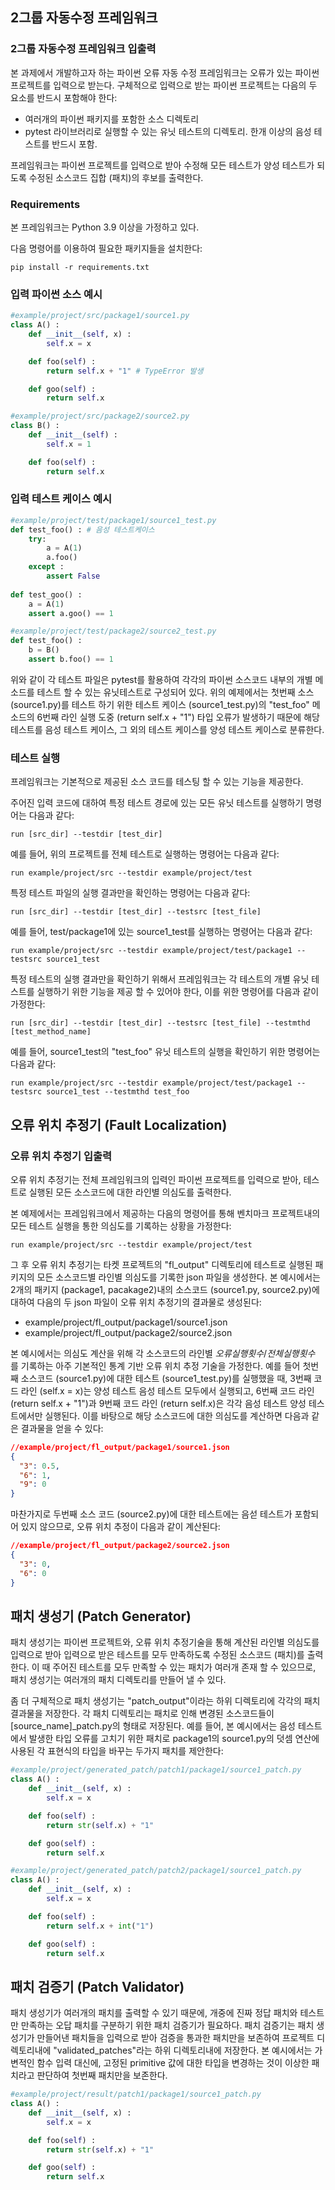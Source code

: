 ## 2그룹 자동수정 프레임워크

### 2그룹 자동수정 프레임워크 입출력

본 과제에서 개발하고자 하는 파이썬 오류 자동 수정 프레임워크는 오류가 있는 파이썬 프로젝트를 입력으로 받는다. 구체적으로 입력으로 받는 파이썬 프로젝트는 다음의 두 요소를 반드시 포함해야 한다:
- 여러개의 파이썬 패키지를 포함한 소스 디렉토리 
- pytest 라이브러리로 실행할 수 있는 유닛 테스트의 디렉토리. 한개 이상의 음성 테스트를 반드시 포함.

프레임워크는 파이썬 프로젝트를 입력으로 받아 수정해 모든 테스트가 양성 테스트가 되도록 수정된 소스코드 집합 (패치)의 후보를 출력한다.

### Requirements

본 프레임워크는 Python 3.9 이상을 가정하고 있다.

다음 명령어를 이용하여 필요한 패키지들을 설치한다:

```console
pip install -r requirements.txt
```

### 입력 파이썬 소스 예시

```python
#example/project/src/package1/source1.py
class A() :
    def __init__(self, x) :
        self.x = x

    def foo(self) :
        return self.x + "1" # TypeError 발생

    def goo(self) :
        return self.x
```

```python
#example/project/src/package2/source2.py
class B() :
    def __init__(self) :
        self.x = 1

    def foo(self) :
        return self.x
```

### 입력 테스트 케이스 예시

```python
#example/project/test/package1/source1_test.py
def test_foo() : # 음성 테스트케이스
    try:
        a = A(1)
        a.foo()
    except :
        assert False
  
def test_goo() :
    a = A(1)
    assert a.goo() == 1
```

```python
#example/project/test/package2/source2_test.py
def test_foo() :
	b = B()
    assert b.foo() == 1
```

 위와 같이 각 테스트 파일은 pytest를 활용하여 각각의 파이썬 소스코드 내부의 개별 메소드를 테스트 할 수 있는 유닛테스트로 구성되어 있다. 위의 예제에서는 첫번째 소스 (source1.py)를 테스트 하기 위한 테스트 케이스 (source1_test.py)의 "test_foo" 메소드의 6번째 라인 실행 도중 (return self.x + "1") 타입 오류가 발생하기 때문에 해당 테스트를 음성 테스트 케이스, 그 외의 테스트 케이스를 양성 테스트 케이스로 분류한다.

### 테스트 실행

프레임워크는 기본적으로 제공된 소스 코드를 테스팅 할 수 있는 기능을 제공한다. 

주어진 입력 코드에 대하여 특정 테스트 경로에 있는 모든 유닛 테스트를 실행하기 명령어는 다음과 같다:

```
run [src_dir] --testdir [test_dir]
```

예를 들어, 위의 프로젝트를 전체 테스트로 실행하는 명령어는 다음과 같다:
```
run example/project/src --testdir example/project/test
```

특정 테스트 파일의 실행 결과만을 확인하는 명령어는 다음과 같다:
```
run [src_dir] --testdir [test_dir] --testsrc [test_file]
```

예를 들어, test/package1에 있는 source1_test를 실행하는 명령어는 다음과 같다:
```
run example/project/src --testdir example/project/test/package1 --testsrc source1_test
```

특정 테스트의 실행 결과만을 확인하기 위해서 프레임워크는 각 테스트의 개별 유닛 테스트를 실행하기 위한 기능을 제공 할 수 있어야 한다, 이를 위한 명령어를 다음과 같이 가정한다:
```
run [src_dir] --testdir [test_dir] --testsrc [test_file] --testmthd [test_method_name]
```

예를 들어, source1_test의 "test_foo" 유닛 테스트의 실행을 확인하기 위한 명령어는 다음과 같다:
```
run example/project/src --testdir example/project/test/package1 --testsrc source1_test --testmthd test_foo
```

## 오류 위치 추정기 (Fault Localization)

### 오류 위치 추정기 입출력
오류 위치 추정기는 전체 프레임워크의 입력인 파이썬 프로젝트를 입력으로 받아, 테스트로 실행된 모든 소스코드에 대한 라인별 의심도를 출력한다.

본 예제에서는 프레임워크에서 제공하는 다음의 명령어를 통해 벤치마크 프로젝트내의 모든 테스트 실행을 통한 의심도를 기록하는 상황을 가정한다:
```
run example/project/src --testdir example/project/test
```
그 후 오류 위치 추정기는 타켓 프로젝트의 "fl_output" 디렉토리에 테스트로 실행된 패키지의 모든 소스코드별 라인별 의심도를 기록한 json 파일을 생성한다. 본 예시에서는 2개의 패키지 (package1, pacakage2)내의 소스코드 (source1.py, source2.py)에 대하여 다음의 두 json 파일이 오류 위치 추정기의 결과물로 생성된다:
- example/project/fl_output/package1/source1.json
- example/project/fl_output/package2/source2.json

본 예시에서는 의심도 계산을 위해 각 소스코드의 라인별 $오류 실행 횟수/전체 실행 횟수$ 를 기록하는 아주 기본적인 통계 기반 오류 위치 추정 기술을 가정한다. 예를 들어 첫번째 소스코드 (source1.py)에 대한 테스트 (source1_test.py)를 실행했을 때, 3번째 코드 라인 (self.x = x)는 양성 테스트 음성 테스트 모두에서 실행되고, 6번째 코드 라인 (return self.x + "1")과 9번째 코드 라인 (return self.x)은 각각 음성 테스트 양성 테스트에서만 실행된다. 이를 바탕으로 해당 소스코드에 대한 의심도를 계산하면 다음과 같은 결과물을 얻을 수 있다:
```json
//example/project/fl_output/package1/source1.json
{
  "3": 0.5,
  "6": 1,
  "9": 0
}
```

마찬가지로 두번째 소스 코드 (source2.py)에 대한 테스트에는 음섣 테스트가 포함되어 있지 않으므로, 오류 위치 추정이 다음과 같이 계산된다:
```json
//example/project/fl_output/package2/source2.json
{
  "3": 0,
  "6": 0
}
```

## 패치 생성기 (Patch Generator)

패치 생성기는 파이썬 프로젝트와, 오류 위치 추정기술을 통해 계산된 라인별 의심도를 입력으로 받아 입력으로 받은 테스트를 모두 만족하도록 수정된 소스코드 (패치)를 출력한다. 
이 때 주어진 테스트를 모두 만족할 수 있는 패치가 여러개 존재 할 수 있으므로, 패치 생성기는 여러개의 패치 디렉토리를 만들어 낼 수 있다. 

좀 더 구체적으로 패치 생성기는 "patch_output"이라는 하위 디렉토리에 각각의 패치 결과물을 저장한다. 각 패치 디렉토리는 패치로 인해 변경된 소스코드들이 [source_name]_patch.py의 형태로 저장된다. 예를 들어, 본 예시에서는 음성 테스트에서 발생한 타입 오류를 고치기 위한 패치로 package1의 source1.py의 덧셈 연산에 사용된 각 표현식의 타입을 바꾸는 두가지 패치를 제안한다:

```python
#example/project/generated_patch/patch1/package1/source1_patch.py 
class A() :
    def __init__(self, x) :
        self.x = x

    def foo(self) :
        return str(self.x) + "1"

    def goo(self) :
        return self.x
```

```python
#example/project/generated_patch/patch2/package1/source1_patch.py
class A() :
    def __init__(self, x) :
        self.x = x

    def foo(self) :
        return self.x + int("1")

    def goo(self) :
        return self.x
```

## 패치 검증기 (Patch Validator)

패치 생성기가 여러개의 패치를 출력할 수 있기 때문에, 개중에 진짜 정답 패치와 테스트만 만족하는 오답 패치를 구분하기 위한 패치 검증기가 필요하다. 패치 검증기는 패치 생성기가 만들어낸 패치들을 입력으로 받아 검증을 통과한 패치만을 보존하여 프로젝트 디렉토리내에 "validated_patches"라는 하위 디렉토리내에 저장한다. 본 예시에서는 가변적인 함수 입력 대신에, 고정된 primitive 값에 대한 타입을 변경하는 것이 이상한 패치라고 판단하여 첫번째 패치만을 보존한다.

```python
#example/project/result/patch1/package1/source1_patch.py
class A() :
    def __init__(self, x) :
        self.x = x

    def foo(self) :
        return str(self.x) + "1"

    def goo(self) :
        return self.x
```

